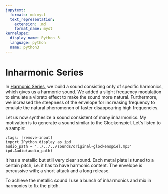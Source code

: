 ```yaml
---
jupytext:
  formats: md:myst
  text_representation:
    extension: .md
    format_name: myst
kernelspec:
  display_name: Python 3
  language: python
  name: python3
---
```


# Inharmonic Series

In [Harmonic Series](sec-harmonic-series), we build a sound consisting only of specific harmonics, which gives us a harmonic sound.
We added a slight frequency modulation to simulate a vibrato effect to make the sound more natural.
Furthermore, we increased the steepness of the envelope for increasing frequency to emulate the natural phenomenon of faster disappearing high frequencies.

Let us now synthesize a sound consistent of many inharmonics.
My motivation is to generate a sound similar to the Glockenspiel.
Let's listen to a sample:

```{code-cell} python3
:tags: [remove-input]
import IPython.display as ipd
audio_path = '../../../sounds/original-glockenspiel.mp3'
ipd.Audio(audio_path)
```

It has a metallic but still very clear sound.
Each metal plate is tuned to a certain pitch, i.e. it has to have harmonic content.
The envelope is percussive with; a short attack and a long release.

To achieve the metallic sound I use a bunch of inharmonics and mix in harmonics to fix the pitch.
